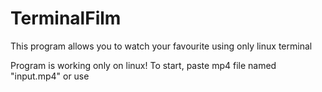# TerminalFilm
This program allows you to watch your favourite using only linux terminal

Program is working only on linux! To start, paste mp4 file named "input.mp4" or use 

